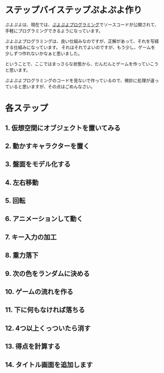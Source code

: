 # ステップバイステップぷよぷよ作り

ぷよぷよは、現在では、[ぷよぷよプログラミング](https://puyo.sega.jp/program_2020/)でソースコードが公開されて、
手軽にプログラミングできるようになっています。

ぷよぷよプログラミングは、良い仕組みなのですが、正解があって、それを写経する仕組みになっています。
それはそれでよいのですが、もう少し、ゲームを少しずつ作れないかなぁと思いました。

ということで、ここではまっさらな状態から、だんだんとゲームを作っていこうと思います。

ぷよぷよプログラミングのコードを見ないで作っているので、微妙に処理が違っていると思いますが、その点はごめんなさい。

# 各ステップ

## 1. 仮想空間にオブジェクトを置いてみる

## 2. 動かすキャラクターを置く

## 3. 盤面をモデル化する

## 4. 左右移動

## 5. 回転

## 6. アニメーションして動く

## 7. キー入力の加工

## 8. 重力落下

## 9. 次の色をランダムに決める

## 10. ゲームの流れを作る

## 11. 下に何もなければ落ちる

## 12. 4つ以上くっついたら消す

## 13. 得点を計算する

## 14. タイトル画面を追加します





